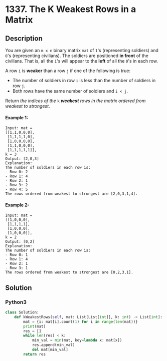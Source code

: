 # 1337. The K Weakest Rows in a Matrix

## Description
You are given an `m x n` binary matrix `mat` of `1`'s (representing soldiers) and `0`'s (representing civilians). The soldiers are positioned **in front** of the civilians. That is, all the `1`'s will appear to the **left** of all the `0`'s in each row.

A row `i` is **weaker** than a row `j` if one of the following is true:

* The number of soldiers in row `i` is less than the number of soldiers in row `j`.
* Both rows have the same number of soldiers and `i < j`.

Return *the indices of the* `k` ***weakest** rows in the matrix ordered from weakest to strongest*.

#### Example 1:
```
Input: mat = 
[[1,1,0,0,0],
 [1,1,1,1,0],
 [1,0,0,0,0],
 [1,1,0,0,0],
 [1,1,1,1,1]], 
k = 3
Output: [2,0,3]
Explanation: 
The number of soldiers in each row is: 
- Row 0: 2 
- Row 1: 4 
- Row 2: 1 
- Row 3: 2 
- Row 4: 5 
The rows ordered from weakest to strongest are [2,0,3,1,4].
```

#### Example 2:
```
Input: mat = 
[[1,0,0,0],
 [1,1,1,1],
 [1,0,0,0],
 [1,0,0,0]], 
k = 2
Output: [0,2]
Explanation: 
The number of soldiers in each row is: 
- Row 0: 1 
- Row 1: 4 
- Row 2: 1 
- Row 3: 1 
The rows ordered from weakest to strongest are [0,2,3,1].
```


## Solution

### Python3
```python
class Solution:
    def kWeakestRows(self, mat: List[List[int]], k: int) -> List[int]:
        mat = {i: mat[i].count(1) for i in range(len(mat))}
        print(mat)
        res = []
        while len(res) < k:
            min_val = min(mat, key=lambda x: mat[x])
            res.append(min_val)
            del mat[min_val]
        return res
```